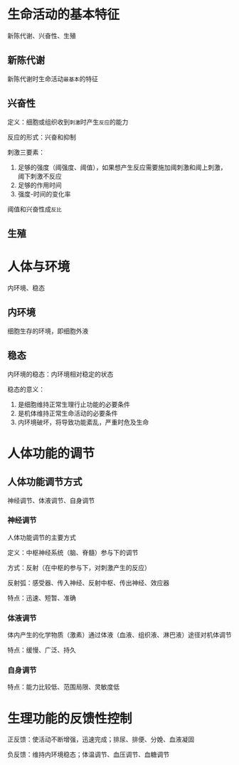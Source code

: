 # 生命活动的基本特征

新陈代谢、兴奋性、生殖

## 新陈代谢

新陈代谢时生命活动`最基本`的特征

## 兴奋性

定义：细胞或组织收到`刺激`时产生`反应`的能力

反应的形式：兴奋和抑制

刺激三要素：

1. 足够的强度（阈强度、阈值），如果想产生反应需要施加阈刺激和阈上刺激，阈下刺激不反应
2. 足够的作用时间
3. 强度-时间的变化率

阈值和兴奋性成`反比`

## 生殖

# 人体与环境

内环境、稳态

## 内环境

细胞生存的环境，即细胞外液

## 稳态

内环境的稳态：内环境相对稳定的状态

稳态的意义：

1. 是细胞维持正常生理行止功能的必要条件
2. 是机体维持正常生命活动的必要条件
3. 内环境破坏，将导致功能紊乱，严重时危及生命

# 人体功能的调节

## 人体功能调节方式

神经调节、体液调节、自身调节

### 神经调节

人体功能调节的主要方式

定义：中枢神经系统（脑、脊髓）参与下的调节

方式：反射（在中枢的参与下，对刺激产生的反应）

反射弧：感受器、传入神经、反射中枢、传出神经、效应器

特点：迅速、短暂、准确

### 体液调节

体内产生的化学物质（激素）通过体液（血液、组织液、淋巴液）途径对机体调节

特点：缓慢、广泛、持久

### 自身调节

特点：能力比较低、范围局限、灵敏度低

# 生理功能的反馈性控制

正反馈：使活动不断增强，迅速完成；排尿、排便、分娩、血液凝固

负反馈：维持内环境稳态；体温调节、血压调节、血糖调节